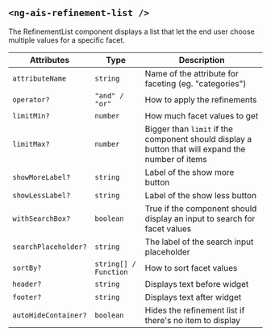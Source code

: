 ## `<ng-ais-refinement-list />`

The RefinementList component displays a list that let the end user choose multiple values for a specific facet.

| Attributes           | Type                     | Description
| -                    | -                        | -
| `attributeName`      | `string`                 | Name of the attribute for faceting (eg. "categories")
| `operator?`          | `"and" / "or"`           | How to apply the refinements
| `limitMin?`          | `number`                 | How much facet values to get
| `limitMax?`          | `number`                 | Bigger than `limit` if the component should display a button that will expand the number of items
| `showMoreLabel?`     | `string`                 | Label of the show more button
| `showLessLabel?`     | `string`                 | Label of the show less button
| `withSearchBox?`     | `boolean`                | True if the component should display an input to search for facet values
| `searchPlaceholder?` | `string`                 | The label of the search input placeholder
| `sortBy?`            | `string[] / Function`    | How to sort facet values
| `header?`            | `string`                 | Displays text before widget
| `footer?`            | `string`                 | Displays text after widget
| `autoHideContainer?` | `boolean`                | Hides the refinement list if there's no item to display
